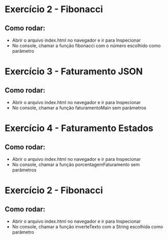 # Exercício 2 - Fibonacci
## Como rodar:
- Abrir o arquivo index.html no navegador e ir para Inspecionar
- No console, chamar a função fibonacci com o número escolhido como parâmetro

# Exercício 3 - Faturamento JSON
## Como rodar:
- Abrir o arquivo index.html no navegador e ir para Inspecionar
- No console, chamar a função faturamentoMain sem parâmetros

# Exercício 4 - Faturamento Estados
## Como rodar:
- Abrir o arquivo index.html no navegador e ir para Inspecionar
- No console, chamar a função porcentagemFaturamento sem parâmetros

# Exercício 2 - Fibonacci
## Como rodar:
- Abrir o arquivo index.html no navegador e ir para Inspecionar
- No console, chamar a função inverteTexto com a String escolhida como parâmetro

